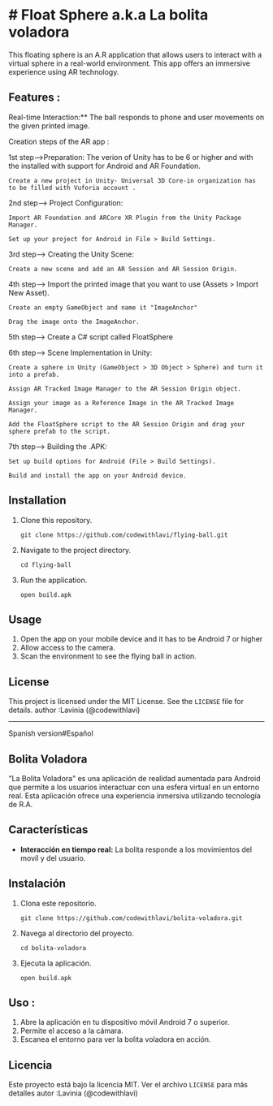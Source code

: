# # Float Sphere a.k.a La bolita voladora 
This floating sphere is an A.R application that allows users to interact with a virtual sphere in a real-world environment. This app offers an immersive experience using AR technology.

## Features :
Real-time Interaction:** The ball responds to phone and user movements on the given printed image. 

 Creation steps of the AR app :

1st step-->Preparation:
    The verion of Unity has to be 6 or higher and with the installed with support for Android and AR Foundation.

    Create a new project in Unity- Universal 3D Core-in organization has to be filled with Vuforia account .
2nd step--> Project Configuration:

    Import AR Foundation and ARCore XR Plugin from the Unity Package Manager.

    Set up your project for Android in File > Build Settings.

3rd step--> Creating the Unity Scene:

    Create a new scene and add an AR Session and AR Session Origin.

4th step--> Import the printed image that you want to use (Assets > Import New Asset).

    Create an empty GameObject and name it "ImageAnchor"

    Drag the image onto the ImageAnchor.

5th step--> Create a C# script called FloatSphere 

6th step--> Scene Implementation in Unity:

    Create a sphere in Unity (GameObject > 3D Object > Sphere) and turn it into a prefab.

    Assign AR Tracked Image Manager to the AR Session Origin object.

    Assign your image as a Reference Image in the AR Tracked Image Manager.

    Add the FloatSphere script to the AR Session Origin and drag your sphere prefab to the script.

7th step--> Building the .APK:

    Set up build options for Android (File > Build Settings).

    Build and install the app on your Android device.
    
## Installation
1. Clone this repository.
    ```
    git clone https://github.com/codewithlavi/flying-ball.git
    ```
2. Navigate to the project directory.
    ```
    cd flying-ball
    ```
3. Run the application.
    ```
    open build.apk
    ```
## Usage
1. Open the app on your mobile device and it has to be Android 7 or higher
2. Allow access to the camera.
3. Scan the environment to see the flying ball in action.

## License
This project is licensed under the MIT License. See the `LICENSE` file for details.
author :Lavinia (@codewithlavi)
___________________________________________________________________________________________________________________________________________________________________________
Spanish version#Español

 ## Bolita Voladora

"La Bolita Voladora" es una aplicación de realidad aumentada para Android que permite a los usuarios interactuar con una esfera virtual en un entorno real. 
 Esta aplicación ofrece una experiencia inmersiva utilizando tecnología de R.A.

## Características
- **Interacción en tiempo real:** La bolita responde a los movimientos del movíl y del usuario.

## Instalación
1. Clona este repositorio.
    ```
    git clone https://github.com/codewithlavi/bolita-voladora.git
    ```
2. Navega al directorio del proyecto.
    ```
    cd bolita-voladora
    ```
3. Ejecuta la aplicación.
    ```
    open build.apk
    ```
## Uso :
1. Abre la aplicación en tu dispositivo móvil Android 7 o superior.
2. Permite el acceso a la cámara.
3. Escanea el entorno para ver la bolita voladora en acción.
## Licencia
Este proyecto está bajo la licencia MIT. Ver el archivo `LICENSE` para más detalles
autor :Lavinia (@codewithlavi)






